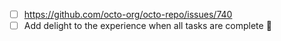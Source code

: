 - [ ] https://github.com/octo-org/octo-repo/issues/740
- [ ] Add delight to the experience when all tasks are complete :tada:
